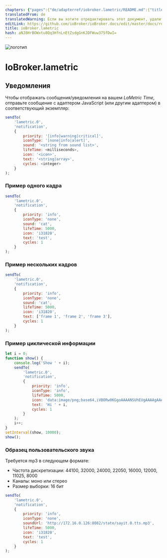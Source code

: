 ```yaml
---
chapters: {"pages":{"de/adapterref/iobroker.lametric/README.md":{"title":{"de":"ioBroker.lametric"},"content":"de/adapterref/iobroker.lametric/README.md"},"de/adapterref/iobroker.lametric/apps.md":{"title":{"de":"ioBroker.lametric"},"content":"de/adapterref/iobroker.lametric/apps.md"},"de/adapterref/iobroker.lametric/my-data-diy.md":{"title":{"de":"ioBroker.lametric"},"content":"de/adapterref/iobroker.lametric/my-data-diy.md"},"de/adapterref/iobroker.lametric/notifications.md":{"title":{"de":"ioBroker.lametric"},"content":"de/adapterref/iobroker.lametric/notifications.md"},"de/adapterref/iobroker.lametric/blockly.md":{"title":{"de":"ioBroker.lametric"},"content":"de/adapterref/iobroker.lametric/blockly.md"}}}
translatedFrom: de
translatedWarning: Если вы хотите отредактировать этот документ, удалите поле «translationFrom», в противном случае этот документ будет снова автоматически переведен
editLink: https://github.com/ioBroker/ioBroker.docs/edit/master/docs/ru/adapterref/iobroker.lametric/notifications.md
title: ioBroker.lametric
hash: aNJ8HrBOWxtu8Qq3HfnLnEtZsdgGnKJDFWuw375fDwI=
---
```

![логотип](../../../de/admin/lametric.png)

# IoBroker.lametric
## Уведомления
Чтобы отображать сообщения/уведомления на вашем *LaMetric Time*, отправьте сообщение с адаптером JavaScript (или другим адаптером) в соответствующий экземпляр:

```JavaScript
sendTo(
    'lametric.0',
    'notification',
    {
        priority: '[info|warning|critical]',
        iconType: '[none|info|alert]',
        sound: '<string from sound list>',
        lifeTime: <milliseconds>,
        icon: '<icon>',
        text: '<string|array>',
        cycles: <integer>
    }
);
```

### Пример одного кадра
```JavaScript
sendTo(
    'lametric.0',
    'notification',
    {
        priority: 'info',
        iconType: 'none',
        sound: 'cat',
        lifeTime: 5000,
        icon: 'i31820',
        text: 'test',
        cycles: 1
    }
);
```

### Пример нескольких кадров
```JavaScript
sendTo(
    'lametric.0',
    'notification',
    {
        priority: 'info',
        iconType: 'none',
        sound: 'cat',
        lifeTime: 5000,
        icon: 'i31820',
        text: ['frame 1', 'frame 2', 'frame 3'],
        cycles: 1
    }
);
```

### Пример циклической информации
```JavaScript
let i = 0;
function show() {
    console.log('Show ' + i);
    sendTo(
        'lametric.0',
        'notification',
        {
            priority: 'info',
            iconType: 'info',
            lifeTime: 5000,
            icon: 'data:image/png;base64,iVBORw0KGgoAAAANSUhEUgAAAAgAAAAICAIAAABLbSncAAAAAXNSR0IArs4c6QAAAARnQU1BAACxjwv8YQUAAAAJcEhZcwAADsMAAA7DAcdvqGQAAAAYdEVYdFNvZnR3YXJlAHBhaW50Lm5ldCA0LjEuNWRHWFIAAAAySURBVBhXY4AAYdcKk1lngCSUDwHIfAQbzgLqgDCgIqRLwFkQCYQoBAD5EATl4wQMDADhuxQzaDgX0gAAAABJRU5ErkJggg==',
            text: 'Hi ' + i,
            cycles: 1
        }
    );
    i++;
}
setInterval(show, 10000);
show();
```

### Образец пользовательского звука
Требуется mp3 в следующем формате:

- Частота дискретизации: 44100, 32000, 24000, 22050, 16000, 12000, 11025, 8000
- Каналы: моно или стерео
- Размер выборки: 16 бит

```JavaScript
sendTo(
    'lametric.0',
    'notification',
    {
        priority: 'info',
        iconType: 'none',
        soundUrl: 'http://172.16.0.126:8082/state/sayit.0.tts.mp3',
        lifeTime: 5000,
        icon: 'i31820',
        text: 'test',
        cycles: 1
    }
);
```